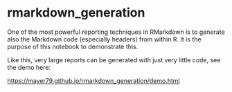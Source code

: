 # rmarkdown_generation

One of the most powerful reporting techniques in RMarkdown is to generate also the Markdown code (especially headers) from within R. It is the purpose of this notebook to demonstrate this.

Like this, very large reports can be generated with just very little code, see the demo here:

https://mayer79.github.io/rmarkdown_generation/demo.html